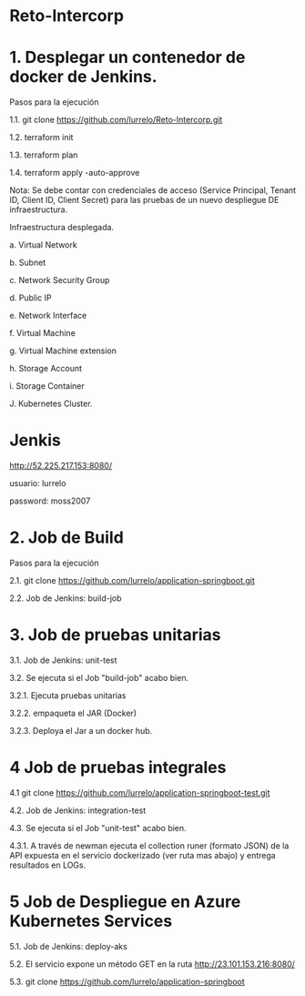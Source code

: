 # Reto-Intercorp
# 1. Desplegar un contenedor de docker de Jenkins.

Pasos para la ejecución

1.1. git clone https://github.com/lurrelo/Reto-Intercorp.git

1.2. terraform init

1.3. terraform plan

1.4. terraform apply -auto-approve

Nota: Se debe contar con credenciales de acceso (Service Principal, Tenant ID, Client ID, Client Secret) para las pruebas de un nuevo despliegue DE infraestructura.

Infraestructura desplegada.

a. Virtual Network

b. Subnet

c. Network Security Group

d. Public IP

e. Network Interface

f. Virtual Machine

g. Virtual Machine extension

h. Storage Account

i. Storage Container

J. Kubernetes Cluster.

# Jenkis

http://52.225.217.153:8080/

usuario: lurrelo

password: moss2007

# 2. Job de Build

Pasos para la ejecución

2.1. git clone https://github.com/lurrelo/application-springboot.git

  2.2. Job de Jenkins: build-job

# 3. Job de pruebas unitarias

  3.1. Job de Jenkins: unit-test

3.2. Se ejecuta si el Job "build-job" acabo bien.

  3.2.1. Ejecuta pruebas unitarias

  3.2.2. empaqueta el JAR (Docker)

  3.2.3. Deploya el Jar a un docker hub.

# 4 Job de pruebas integrales

4.1 git clone https://github.com/lurrelo/application-springboot-test.git

4.2. Job de Jenkins: integration-test

4.3. Se ejecuta si el Job "unit-test" acabo bien.

4.3.1. A través de newman ejecuta el collection runer (formato JSON) de la API expuesta en el servicio dockerizado (ver ruta mas abajo) y entrega resultados en LOGs.

# 5 Job de Despliegue en Azure Kubernetes Services

5.1. Job de Jenkins: deploy-aks

5.2. El servicio expone un método GET en la ruta http://23.101.153.216:8080/

5.3. git clone https://github.com/lurrelo/application-springboot
